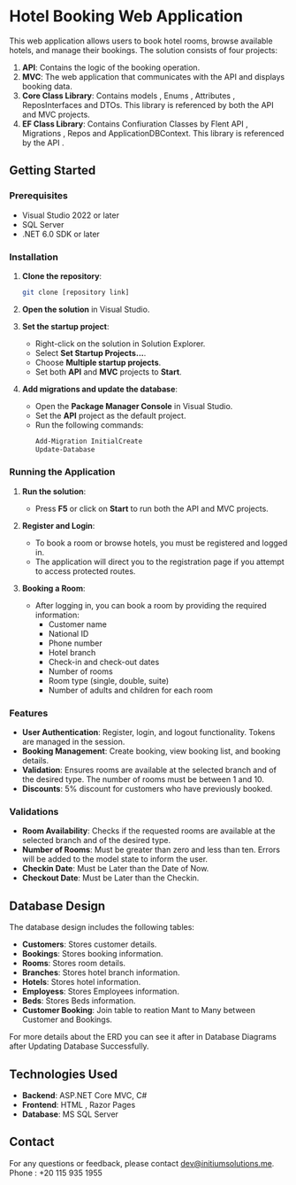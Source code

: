 # Hotel Booking Web Application

This web application allows users to book hotel rooms, browse available hotels, and manage their bookings. The solution consists of four projects:

1. **API**: Contains the logic of the booking operation.
2. **MVC**: The web application that communicates with the API and displays booking data.
3. **Core Class Library**: Contains models , Enums , Attributes , ReposInterfaces and DTOs. This library is referenced by both the API and MVC projects.
4. **EF Class Library**: Contains Confiuration Classes by Flent API , Migrations , Repos and ApplicationDBContext. This library is referenced by the API .

## Getting Started

### Prerequisites

- Visual Studio 2022 or later
- SQL Server
- .NET 6.0 SDK or later

### Installation

1. **Clone the repository**:
    ```sh
    git clone [repository link]
    ```

2. **Open the solution** in Visual Studio.

3. **Set the startup project**:
    - Right-click on the solution in Solution Explorer.
    - Select **Set Startup Projects...**.
    - Choose **Multiple startup projects**.
    - Set both **API** and **MVC** projects to **Start**.

4. **Add migrations and update the database**:
    - Open the **Package Manager Console** in Visual Studio.
    - Set the **API** project as the default project.
    - Run the following commands:
        ```sh
        Add-Migration InitialCreate
        Update-Database
        ```

### Running the Application

1. **Run the solution**:
    - Press **F5** or click on **Start** to run both the API and MVC projects.

2. **Register and Login**:
    - To book a room or browse hotels, you must be registered and logged in.
    - The application will direct you to the registration page if you attempt to access protected routes.

3. **Booking a Room**:
    - After logging in, you can book a room by providing the required information:
        - Customer name
        - National ID
        - Phone number
        - Hotel branch
        - Check-in and check-out dates
        - Number of rooms
        - Room type (single, double, suite)
        - Number of adults and children for each room

### Features

- **User Authentication**: Register, login, and logout functionality. Tokens are managed in the session.
- **Booking Management**: Create booking, view booking list, and booking details.
- **Validation**: Ensures rooms are available at the selected branch and of the desired type. The number of rooms must be between 1 and 10. 
- **Discounts**: 5% discount for customers who have previously booked.

### Validations

- **Room Availability**: Checks if the requested rooms are available at the selected branch and of the desired type.
- **Number of Rooms**: Must be greater than zero and less than ten. Errors will be added to the model state to inform the user.
- **Checkin Date**: Must be Later than the Date of Now.
- **Checkout Date**: Must be Later than the Checkin.



## Database Design

The database design includes the following tables:

- **Customers**: Stores customer details.
- **Bookings**: Stores booking information.
- **Rooms**: Stores room details.
- **Branches**: Stores hotel branch information.
- **Hotels**: Stores hotel information.
- **Employess**: Stores Employees information.
- **Beds**: Stores Beds information.
- **Customer Booking**: Join table to reation Mant to Many between Customer and Bookings.
  

For more details about the ERD you can see it after in Database Diagrams after Updating Database Successfully.

## Technologies Used

- **Backend**: ASP.NET Core MVC, C#
- **Frontend**: HTML , Razor Pages
- **Database**: MS SQL Server

## Contact

For any questions or feedback, please contact [dev@initiumsolutions.me](mailto:o.ahmed9847@gmail.com).
Phone : +20 115 935 1955
